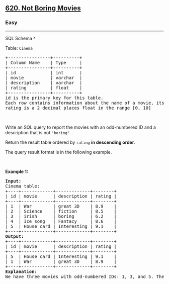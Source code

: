 <h2><a href="https://leetcode.com/problems/not-boring-movies/">620. Not Boring Movies</a></h2><h3>Easy</h3><hr><div class="sql-schema-wrapper__3VBi"><a class="sql-schema-link__3cEg">SQL Schema<svg viewBox="0 0 24 24" width="1em" height="1em" class="icon__1Md2"><path fill-rule="evenodd" d="M10 6L8.59 7.41 13.17 12l-4.58 4.59L10 18l6-6z"></path></svg></a></div><div><p>Table: <code>Cinema</code></p>

<pre>+----------------+----------+
| Column Name    | Type     |
+----------------+----------+
| id             | int      |
| movie          | varchar  |
| description    | varchar  |
| rating         | float    |
+----------------+----------+
id is the primary key for this table.
Each row contains information about the name of a movie, its genre, and its rating.
rating is a 2 decimal places float in the range [0, 10]
</pre>

<p>&nbsp;</p>

<p>Write an SQL query to report the movies with an odd-numbered ID and a description that is not <code>"boring"</code>.</p>

<p>Return the result table ordered by <code>rating</code> <strong>in descending order</strong>.</p>

<p>The query result format is in the following example.</p>

<p>&nbsp;</p>
<p><strong>Example 1:</strong></p>

<pre><strong>Input:</strong> 
Cinema table:
+----+------------+-------------+--------+
| id | movie      | description | rating |
+----+------------+-------------+--------+
| 1  | War        | great 3D    | 8.9    |
| 2  | Science    | fiction     | 8.5    |
| 3  | irish      | boring      | 6.2    |
| 4  | Ice song   | Fantacy     | 8.6    |
| 5  | House card | Interesting | 9.1    |
+----+------------+-------------+--------+
<strong>Output:</strong> 
+----+------------+-------------+--------+
| id | movie      | description | rating |
+----+------------+-------------+--------+
| 5  | House card | Interesting | 9.1    |
| 1  | War        | great 3D    | 8.9    |
+----+------------+-------------+--------+
<strong>Explanation:</strong> 
We have three movies with odd-numbered IDs: 1, 3, and 5. The movie with ID = 3 is boring so we do not include it in the answer.
</pre>
</div>